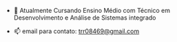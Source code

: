 
- 🌱 Atualmente Cursando Ensino Médio com Técnico em Desenvolvimento e Análise de Sistemas integrado

- 📫 email para contato: trr08469@gmail.com 

